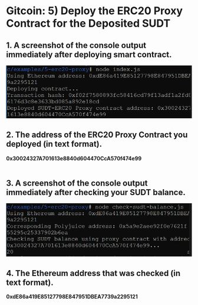 # Gitcoin: 5) Deploy the ERC20 Proxy Contract for the Deposited SUDT

## 1. A screenshot of the console output immediately after deploying smart contract.

![](1.PNG)

## 2. The address of the ERC20 Proxy Contract you deployed (in text format).

<b>0x30024327A701613e8840d604470CcA570f474e99</b> <br><br>

## 3. A screenshot of the console output immediately after checking your SUDT balance.

![](2.PNG)

## 4. The Ethereum address that was checked (in text format).

<b>0xdE86a419E85127798E847951DBEA7739a2295121</b> <br><br>


    
    
    
    
